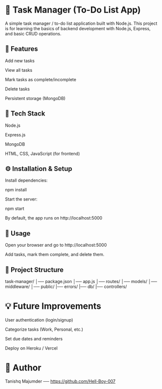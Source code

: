 # 📝 Task Manager (To-Do List App)

A simple task manager / to-do list application built with Node.js.
This project is for learning the basics of backend development with Node.js, Express, and basic CRUD operations.

## 📌 Features

Add new tasks

View all tasks

Mark tasks as complete/incomplete

Delete tasks

Persistent storage (MongoDB)

## 🚀 Tech Stack

Node.js

Express.js

MongoDB

HTML, CSS, JavaScript (for frontend)

## ⚙️ Installation & Setup


Install dependencies:

npm install


Start the server:

npm start


By default, the app runs on http://localhost:5000

## 📖 Usage

Open your browser and go to http://localhost:5000

Add tasks, mark them complete, and delete them.

## 📂 Project Structure
task-manager/
│── package.json
│── app.js
│── routes/
│── models/
│── middleware/
│── public/
|── errors/
|── db/
|── controllers/

# 💡 Future Improvements

User authentication (login/signup)

Categorize tasks (Work, Personal, etc.)

Set due dates and reminders

Deploy on Heroku / Vercel

# 👤 Author

Tanishq Majumder ──  https://github.com/Hell-Boy-007
